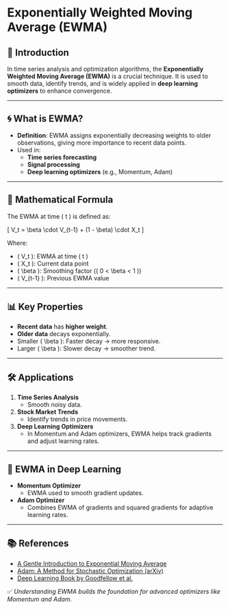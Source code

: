 # Exponentially Weighted Moving Average (EWMA)

## 📖 Introduction

In time series analysis and optimization algorithms, the **Exponentially Weighted Moving Average (EWMA)** is a crucial technique. It is used to smooth data, identify trends, and is widely applied in **deep learning optimizers** to enhance convergence.

---

## 🌀 What is EWMA?

- **Definition**: EWMA assigns exponentially decreasing weights to older observations, giving more importance to recent data points.
- Used in:
  - **Time series forecasting**
  - **Signal processing**
  - **Deep learning optimizers** (e.g., Momentum, Adam)

---

## 🧮 Mathematical Formula

The EWMA at time \( t \) is defined as:

\[
V_t = \beta \cdot V_{t-1} + (1 - \beta) \cdot X_t
\]

Where:
- \( V_t \): EWMA at time \( t \)
- \( X_t \): Current data point
- \( \beta \): Smoothing factor (\( 0 < \beta < 1 \))
- \( V_{t-1} \): Previous EWMA value

---

## 📊 Key Properties

- **Recent data** has **higher weight**.
- **Older data** decays exponentially.
- Smaller \( \beta \): Faster decay → more responsive.
- Larger \( \beta \): Slower decay → smoother trend.

---

## 🛠 Applications

1. **Time Series Analysis**
   - Smooth noisy data.
2. **Stock Market Trends**
   - Identify trends in price movements.
3. **Deep Learning Optimizers**
   - In Momentum and Adam optimizers, EWMA helps track gradients and adjust learning rates.

---

## 🚀 EWMA in Deep Learning

- **Momentum Optimizer**
  - EWMA used to smooth gradient updates.
- **Adam Optimizer**
  - Combines EWMA of gradients and squared gradients for adaptive learning rates.

---

## 📚 References

- [A Gentle Introduction to Exponential Moving Average](https://machinelearningmastery.com)
- [Adam: A Method for Stochastic Optimization (arXiv)](https://arxiv.org/abs/1412.6980)
- [Deep Learning Book by Goodfellow et al.](https://www.deeplearningbook.org/)

✅ *Understanding EWMA builds the foundation for advanced optimizers like Momentum and Adam.*

